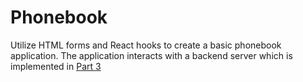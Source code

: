 # Phonebook

Utilize HTML forms and React hooks to create a basic phonebook application. The application interacts with a backend server which is implemented in [Part 3](https://github.com/Caruychen/fullstackopen-part3)